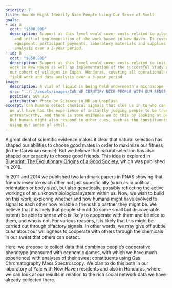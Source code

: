 ```yaml
---
priority: 7
title: How We Might Identify Nice People Using Our Sense of Smell
goals:
- id: A
  cost: "$300,000"
  description: Support at this level would cover costs related to piloting procedures
    and initial implementation of the work based in New Haven. It covers costs for 
    equipment, participant payments, laboratory materials and supplies, and GCMS 
    analysis over a 2-year period.
- id: B
  cost: "$850,000"
  description: Support at this level would cover costs related to initial piloting 
  work in New Haven as well as implementation of the successful study protocols in 
  our cohort of villages in Copan, Honduras, covering all operational costs to conduct 
  field work and data analysis over a 3-year period.
image:
  description: A vial of liquid is being held underneath a microscope
  src: "../../assets/images/CAN WE IDENTIFY NICE PEOPLE WITH OUR SENSE OF SMELL/science-in-hd-9kSTF9PvETM-unsplash.jpg"
  position: 50% 75%
  attribution: Photo by Science in HD on Unsplash
excerpt: Can humans detect chemical signals that clue us in to who can be trusted?
  We all have had the experience of instantly judging people to be trustworthy or 
  untrustworthy, and there is some evidence we do this by looking at people’s faces. 
  But humans might also respond to other cues, such as the constituents of sweat, 
  using our sense of smell.
---
```


A great deal of scientific evidence makes it clear that natural selection has shaped our abilities to choose good mates in order to maximize our fitness (in the Darwinian sense). But we believe that natural selection has also shaped our capacity to choose good friends. This idea is explored in [Blueprint: The Evolutionary Origins of a Good Society][blueprint], which was published in 2019.

In 2011 and 2014 we published two landmark papers in PNAS showing that friends resemble each other not just superficially (such as in political orientation or body size), but also genetically, possibly reflecting the active workings of an unknown biological system within us. Now, we wish to build on this work, exploring whether and how humans might have evolved to signal to each other how reliable a friendship partner they might be. We believe that it is likely that people should (to some small but discoverable extent) be able to sense who is likely to cooperate with them and be nice to them, and who is not. For various reasons, it is likely that this might be carried out through olfactory signals. In other words, we may give off subtle cues about our willingness to cooperate with others through the chemicals in our sweat that others can detect.

Here, we propose to collect data that combines people’s cooperative phenotype (measured with economic games, with which we have much experience) with analyses of their sweat constituents using Gas Chromatography Mass Spectroscopy. We plan to do this both in our laboratory at Yale with New Haven residents and also in Honduras, where we can look at our results in relation to the rich social network data we have already collected there.


[blueprint]: http://humannaturelab.net/blueprint-the-book